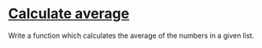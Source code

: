 # [Calculate average](https://www.codewars.com/kata/57a2013acf1fa5bfc4000921)
Write a function which calculates the average of the numbers in a given list.